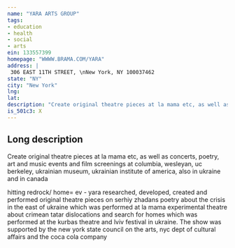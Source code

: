 ```yaml
---
name: "YARA ARTS GROUP"
tags:
- education
- health
- social
- arts
ein: 133557399
homepage: "WWWW.BRAMA.COM/YARA"
address: |
 306 EAST 11TH STREET, \nNew York, NY 100037462
state: "NY"
city: "New York"
lng: 
lat: 
description: "Create original theatre pieces at la mama etc, as well as concerts, poetry, art and music events and film screenings at columbia, wesleyan, uc berkeley, ukrainian museum, ukrainian institute of america, also in ukraine and in canada"
is_501c3: X
---
```


## Long description

Create original theatre pieces at la mama etc, as well as concerts, poetry, art and music events and film screenings at columbia, wesleyan, uc berkeley, ukrainian museum, ukrainian institute of america, also in ukraine and in canada
  
  hitting redrock/ home= ev - yara researched, developed, created and performed original theatre pieces on serhiy zhadans poetry about the crisis in the east of ukraine which was performed at la mama experimental theatre about crimean tatar dislocations and search for homes which was performed at the kurbas theatre and lviv festival in ukraine. The show was supported by the new york state council on the arts, nyc dept of cultural affairs and the coca cola company
